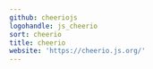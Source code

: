 ```yaml
---
github: cheeriojs
logohandle: js_cheerio
sort: cheerio
title: cheerio
website: 'https://cheerio.js.org/'
---
```


